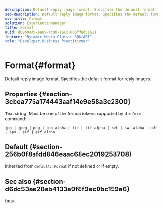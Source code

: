 ```yaml
---
description: Default reply image format. Specifies the default format for reply images.
seo-description: Default reply image format. Specifies the default format for reply images.
seo-title: Format
solution: Experience Manager
title: Format
uuid: d09b0a45-ea89-4c00-a6ac-065ffad51611
feature: "Dynamic Media Classic,SDK/API"
role: "Developer,Business Practitioner"
---
```


# Format{#format}

Default reply image format. Specifies the default format for reply images.

## Properties {#section-3cbea775a174443aaf14e9e58a3c2300}

Text string. Must be one of the format tokens supported by the `fmt=` command:

`jpg | jpeg | png | png-alpha | tif | tif-alpha | swf | swf-alpha | pdf | eps | gif | gif-alpha`

## Default {#section-256b0f8afdd846eaac68ec2019258708}

Inherited from `default::Format` if not defined or if empty.

## See also {#section-d6dc53ae28ab4133a9f8f9ec0bc159a6}

[fmt=](../../../../../ir-api/http-protocol/image-rendering-api-ref/c-ir-http-protocol-ref/c-ir-http-protocol-command-reference/r-ir-fmt.md#reference-4c743f67d56b47c5b774fcc900ff758c) 
